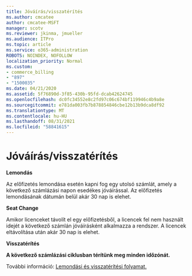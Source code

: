 ```yaml
---
title: Jóváírás/visszatérítés
ms.author: cmcatee
author: cmcatee-MSFT
manager: scotv
ms.reviewer: jkinma, jmueller
ms.audience: ITPro
ms.topic: article
ms.service: o365-administration
ROBOTS: NOINDEX, NOFOLLOW
localization_priority: Normal
ms.custom:
- commerce_billing
- "897"
- "1500035"
ms.date: 04/21/2020
ms.assetid: 5f76890d-3f85-430b-95fd-dcab42624745
ms.openlocfilehash: dc0fc34552e8c2fd97c06c674bf119946c4b9a8e
ms.sourcegitcommit: e781da003fb7b878854846cbe12b13b9dca8df92
ms.translationtype: MT
ms.contentlocale: hu-HU
ms.lasthandoff: 08/31/2021
ms.locfileid: "58841615"
---
```

# <a name="creditrefund"></a>Jóváírás/visszatérítés

**Lemondás**
  
Az előfizetés lemondása esetén kapni fog egy utolsó számlát, amely a következő számlázási napon esedékes jóváírással. Az előfizetés lemondásának dátumán belül akár 30 nap is elehet.
  
**Seat Change**
  
Amikor licenceket távolít el egy előfizetésből, a licencek fel nem használt idejét a következő számlán jóváírásként alkalmazza a rendszer. A licencek eltávolítása után akár 30 nap is elehet.

**Visszatérítés**

**A következő számlázási ciklusban térítünk meg minden időzónát.**

További információ: [Lemondási és visszatérítési folyamat.](https://docs.microsoft.com/microsoft-365/commerce/subscriptions/cancel-your-subscription) 
